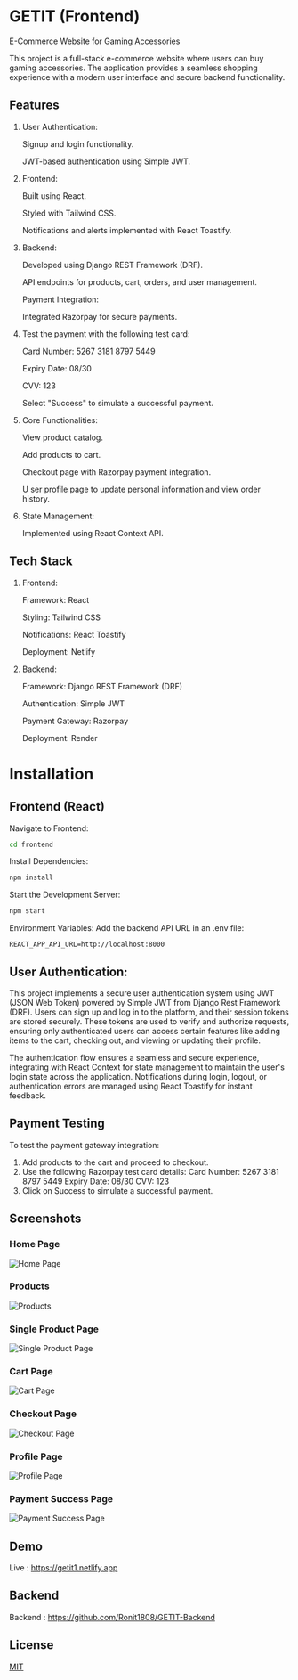 
# GETIT (Frontend)

E-Commerce Website for Gaming Accessories

This project is a full-stack e-commerce website where users can buy gaming accessories. The application provides a seamless shopping experience with a modern user interface and secure backend functionality.




## Features

1. User Authentication:

    Signup and login functionality.

    JWT-based authentication using Simple JWT.

2. Frontend:

    Built using React.

    Styled with Tailwind CSS.

    Notifications and alerts implemented with React Toastify.

3. Backend:

    Developed using Django REST Framework (DRF).

    API endpoints for products, cart, orders, and user management.

    Payment Integration:

    Integrated Razorpay for secure payments.

4. Test the payment with the following test card:

    Card Number: 5267 3181 8797 5449

    Expiry Date: 08/30

    CVV: 123

    Select "Success" to simulate a successful payment.

5. Core Functionalities:

    View product catalog.

    Add products to cart.

    Checkout page with Razorpay payment integration.

   U ser profile page to update personal information and view  order history.

6. State Management:

    Implemented using React Context API.
    
## Tech Stack

1. Frontend:

   Framework: React

   Styling: Tailwind CSS

   Notifications: React Toastify

   Deployment: Netlify

2. Backend:

   Framework: Django REST Framework (DRF)

   Authentication: Simple JWT

   Payment Gateway: Razorpay

   Deployment: Render
# Installation

## Frontend (React)

Navigate to Frontend:
```bash
cd frontend
```

Install Dependencies:
```bash
npm install
```

Start the Development Server:
```bash
npm start
```

Environment Variables: Add the backend API URL in an .env file:
```arduino
REACT_APP_API_URL=http://localhost:8000
```

## User Authentication:

This project implements a secure user authentication system using JWT (JSON Web Token) powered by Simple JWT from Django Rest Framework (DRF). Users can sign up and log in to the platform, and their session tokens are stored securely. These tokens are used to verify and authorize requests, ensuring only authenticated users can access certain features like adding items to the cart, checking out, and viewing or updating their profile.

The authentication flow ensures a seamless and secure experience, integrating with React Context for state management to maintain the user's login state across the application. Notifications during login, logout, or authentication errors are managed using React Toastify for instant feedback.
## Payment Testing

To test the payment gateway integration:

1. Add products to the cart and proceed to checkout.
2. Use the following Razorpay test card details:
   Card Number: 5267 3181 8797 5449
   Expiry Date: 08/30
   CVV: 123
3. Click on Success to simulate a successful payment.

## Screenshots

### Home Page
![Home Page](assets/images/home.png)

### Products 
![Products](assets/images/products.png)

### Single Product Page
![Single Product Page](assets/images/singleproduct.png)

### Cart Page
![Cart Page](assets/images/cart.png)

### Checkout Page
![Checkout Page](assets/images/checkout.png)

### Profile Page
![Profile Page](assets/images/profile.png)

### Payment Success Page
![Payment Success Page](assets/images/payment.png)





## Demo

Live : https://getit1.netlify.app


## Backend

Backend : https://github.com/Ronit1808/GETIT-Backend
## License

[MIT](https://choosealicense.com/licenses/mit/)

